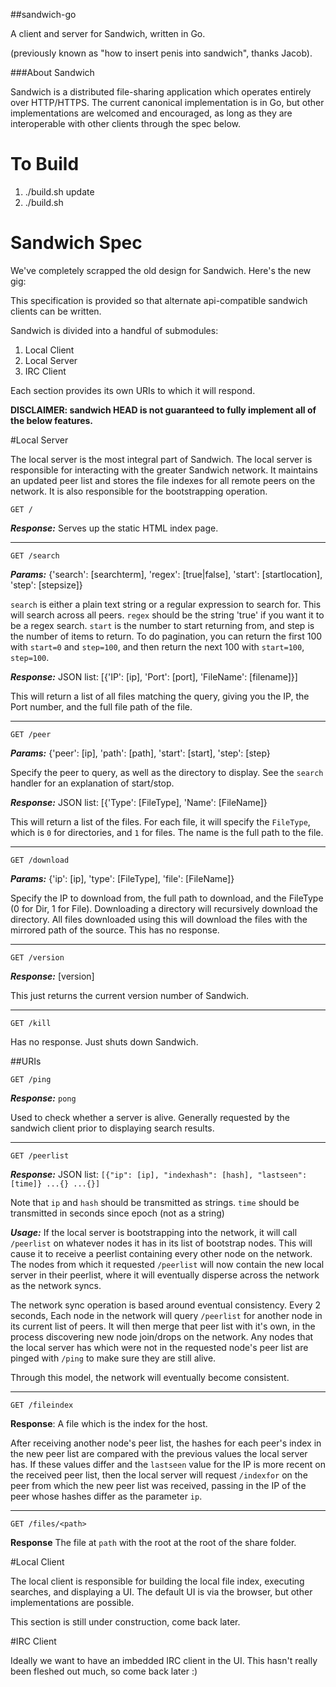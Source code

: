 ##sandwich-go

A client and server for Sandwich, written in Go.

(previously known as "how to insert penis into sandwich", thanks Jacob).


###About Sandwich

Sandwich is a distributed file-sharing application which operates entirely over HTTP/HTTPS. The current canonical implementation is in Go, but other implementations are welcomed and encouraged, as long as they are interoperable with other clients through the spec below.

# To Build

1. ./build.sh update
2. ./build.sh

# Sandwich Spec

We've completely scrapped the old design for Sandwich. Here's the new gig:

This specification is provided so that alternate api-compatible sandwich clients can be written.

Sandwich is divided into a handful of submodules:

1. Local Client
2. Local Server
3. IRC Client

Each section provides its own URIs to which it will respond.

**DISCLAIMER: sandwich HEAD is not guaranteed to fully implement all of the below features.**

#Local Server

The local server is the most integral part of Sandwich. The local server is responsible for interacting with the greater Sandwich network. It maintains an updated peer list and stores the file indexes for all remote peers on the network. It is also responsible for the bootstrapping operation.

`GET /`

***Response:*** Serves up the static HTML index page.

---

`GET /search`

***Params:*** {'search': [searchterm],
               'regex': [true|false],
               'start': [startlocation],
               'step': [stepsize]}

`search` is either a plain text string or a regular expression to
search for. This will search across all peers. `regex` should be the string
'true' if you want it to be a regex search. `start` is the number to start
returning from, and step is the number of items to return. To do pagination,
you can return the first 100 with `start=0` and `step=100`, and then return
the next 100 with `start=100`, `step=100`.

***Response:*** JSON list: [{'IP': [ip], 'Port': [port], 'FileName': [filename]}]

This will return a list of all files matching the query, giving you the IP,
the Port number, and the full file path of the file.

---

`GET /peer`

***Params:*** {'peer': [ip], 'path': [path], 'start': [start], 'step': [step}

Specify the peer to query, as well as the directory to display. See the
`search` handler for an explanation of start/stop.

***Response:*** JSON list: [{'Type': [FileType], 'Name': [FileName]}

This will return a list of the files. For each file, it will specify the
`FileType`, which is `0` for directories, and `1` for files. The name is the
full path to the file.

---

`GET /download`

***Params:*** {'ip': [ip], 'type': [FileType], 'file': [FileName]}

Specify the IP to download from, the full path to download, and the FileType
(0 for Dir, 1 for File). Downloading a directory will recursively download the
directory. All files downloaded using this will download the files with the
mirrored path of the source. This has no response.

---

`GET /version`

***Response:*** [version]

This just returns the current version number of Sandwich.

---

`GET /kill`

Has no response. Just shuts down Sandwich.


##URIs

`GET /ping`

***Response:*** `pong`

Used to check whether a server is alive. Generally requested by the sandwich client prior to displaying search results.

---

`GET /peerlist`

***Response:*** JSON list: `[{"ip": [ip], "indexhash": [hash], "lastseen": [time]} ...{} ...{}]`

Note that `ip` and `hash` should be transmitted as strings. `time` should be transmitted in seconds since epoch (not as a string)

***Usage:***
If the local server is bootstrapping into the network, it will call `/peerlist` on whatever nodes it has in its list of bootstrap nodes. This will cause it to receive a peerlist containing every other node on the network. The nodes from which it requested `/peerlist` will now contain the new local server in their peerlist, where it will eventually disperse across the network as the network syncs.

The network sync operation is based around eventual consistency. Every 2 seconds, Each node in the network will query `/peerlist` for another node in its current list of peers. It will then merge that peer list with it's own, in the process discovering new node join/drops on the network. Any nodes that the local server has which were not in the requested node's peer list are pinged with `/ping` to make sure they are still alive.

Through this model, the network will eventually become consistent.

---

`GET /fileindex`

**Response**: A file which is the index for the host.

After receiving another node's peer list, the hashes for each peer's index in the new peer list are compared with the previous values the local server has. If these values differ and the `lastseen` value for the IP is more recent on the received peer list, then the local server will request `/indexfor` on the peer from which the new peer list was received, passing in the IP of the peer whose hashes differ as the parameter `ip`.

---

`GET /files/<path>`

**Response** The file at `path` with the root at the root of the share folder.


#Local Client

The local client is responsible for building the local file index, executing searches, and displaying a UI. The default UI is via the browser, but other implementations are possible.

This section is still under construction, come back later.


#IRC Client

Ideally we want to have an imbedded IRC client in the UI. This hasn't really been fleshed out much, so come back later :)
